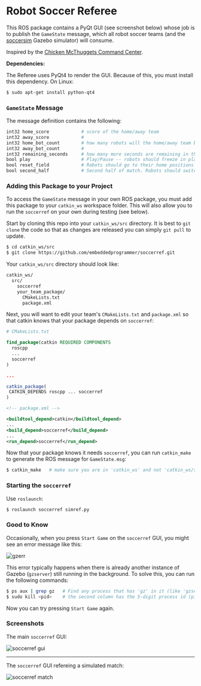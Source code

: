 Robot Soccer Referee
====================

This ROS package contains a PyQt GUI (see screenshot below) whose job is to publish the `GameState` message, which all robot soccer teams (and the [soccersim](https://github.com/embeddedprogrammer/soccersim) Gazebo simulator) will consume.

Inspired by the [Chicken McThuggets Command Center](https://www.youtube.com/watch?v=bMZNFNGh_Pk&feature=youtu.be).

**Dependencies:**

The Referee uses PyQt4 to render the GUI. Because of this, you must install this dependency. On Linux:

```bash
$ sudo apt-get install python-qt4
```

### `GameState` Message ###

The message definition contains the following:

```bash
int32 home_score            # score of the home/away team
int32 away_score            #
int32 home_bot_count        # how many robots will the home/away team be playing with?
int32 away_bot_count        # 
int32 remaining_seconds     # how many more seconds are remaining in this half?
bool play                   # Play/Pause -- robots should freeze in place when false
bool reset_field            # Robots should go to their home positions and freeze while true
bool second_half            # Second half of match. Robots should switch sides.
```

### Adding this Package to your Project ###

To access the `GameState` message in your own ROS package, you must add this package to your `catkin_ws` workspace folder. This will also allow you to run the `soccerref` on your own during testing (see below).

Start by cloning this repo into your `catkin_ws/src` directory. It is best to `git clone` the code so that as changes are released you can simply `git pull` to update.

```bash
$ cd catkin_ws/src
$ git clone https://github.com/embeddedprogrammer/soccerref.git
```

Your `catkin_ws/src` directory should look like:

```bash
catkin_ws/
  src/
    soccerref
    your_team_package/
      CMakeLists.txt
      package.xml
```

Next, you will want to edit your team's `CMakeLists.txt` and `package.xml` so that catkin knows that your package depends on `soccerref`:

```cmake
# CMakeLists.txt

find_package(catkin REQUIRED COMPONENTS
  roscpp
  ...
  soccerref
)

...

catkin_package(
 CATKIN_DEPENDS roscpp ... soccerref
)
```

```xml
<!-- package.xml -->

<buildtool_depend>catkin</buildtool_depend>
...
<build_depend>soccerref</build_depend>
...
<run_depend>soccerref</run_depend>
```

Now that your package knows it needs `soccerref`, you can run `catkin_make` to generate the ROS message for `GameState.msg`:

```bash
$ catkin_make   # make sure you are in 'catkin_ws' and not 'catkin_ws/src'
```

### Starting the `soccerref` ###

Use `roslaunch`:

```bash
$ roslaunch soccerref simref.py
```

### Good to Know ###

Occasionally, when you press `Start Game` on the `soccerref` GUI, you might see an error message like this:

![gzerr](https://github.com/embeddedprogrammer/soccerref/wiki/assets/gzerr.png)

This error typically happens when there is already another instance of Gazebo (`gzserver`) still running in the background. To solve this, you can run the following commands:

```bash
$ ps aux | grep gz   # Find any process that has 'gz' in it (like 'gzserver' and 'gzclient')
$ sudo kill <pid>    # the second column has the 5-digit process id (pid)
```

Now you can try pressing `Start Game` again.


### Screenshots ###

The main `soccerref` GUI:

![soccerref gui](https://github.com/embeddedprogrammer/soccerref/wiki/assets/soccerref.png)

--------------------------

The `soccerref` GUI refereing a simulated match:

![soccerref match](https://github.com/embeddedprogrammer/soccerref/wiki/assets/soccerref_sim_action.png)